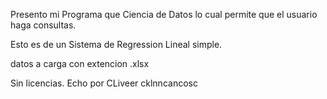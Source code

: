 Presento mi Programa que Ciencia de Datos lo cual permite 
que el usuario haga consultas.


Esto es de un Sistema de Regression Lineal simple.

datos a carga con extencion .xlsx

Sin licencias.
 Echo por CLiveer
cklnncancosc
